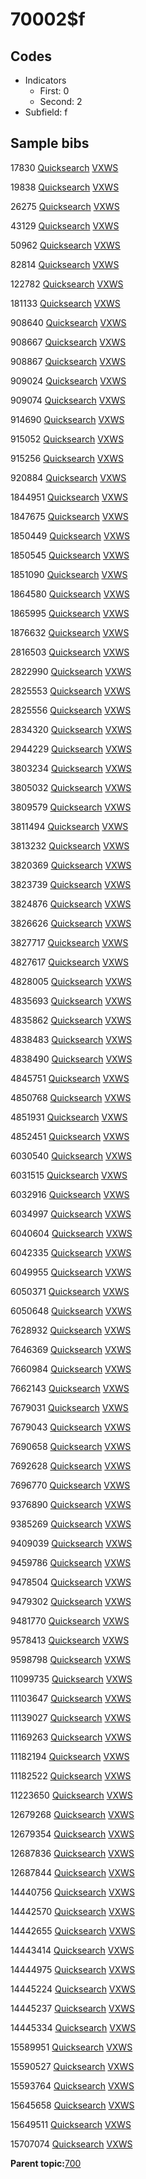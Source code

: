 # 70002$f

## Codes

-   Indicators
    -   First: 0
    -   Second: 2
-   Subfield: f

## Sample bibs

17830 [Quicksearch](https://search.library.yale.edu/catalog/17830) [VXWS](http://prodorbis.library.yale.edu:7014/vxws/GetHoldingsService?bibId=17830)

19838 [Quicksearch](https://search.library.yale.edu/catalog/19838) [VXWS](http://prodorbis.library.yale.edu:7014/vxws/GetHoldingsService?bibId=19838)

26275 [Quicksearch](https://search.library.yale.edu/catalog/26275) [VXWS](http://prodorbis.library.yale.edu:7014/vxws/GetHoldingsService?bibId=26275)

43129 [Quicksearch](https://search.library.yale.edu/catalog/43129) [VXWS](http://prodorbis.library.yale.edu:7014/vxws/GetHoldingsService?bibId=43129)

50962 [Quicksearch](https://search.library.yale.edu/catalog/50962) [VXWS](http://prodorbis.library.yale.edu:7014/vxws/GetHoldingsService?bibId=50962)

82814 [Quicksearch](https://search.library.yale.edu/catalog/82814) [VXWS](http://prodorbis.library.yale.edu:7014/vxws/GetHoldingsService?bibId=82814)

122782 [Quicksearch](https://search.library.yale.edu/catalog/122782) [VXWS](http://prodorbis.library.yale.edu:7014/vxws/GetHoldingsService?bibId=122782)

181133 [Quicksearch](https://search.library.yale.edu/catalog/181133) [VXWS](http://prodorbis.library.yale.edu:7014/vxws/GetHoldingsService?bibId=181133)

908640 [Quicksearch](https://search.library.yale.edu/catalog/908640) [VXWS](http://prodorbis.library.yale.edu:7014/vxws/GetHoldingsService?bibId=908640)

908667 [Quicksearch](https://search.library.yale.edu/catalog/908667) [VXWS](http://prodorbis.library.yale.edu:7014/vxws/GetHoldingsService?bibId=908667)

908867 [Quicksearch](https://search.library.yale.edu/catalog/908867) [VXWS](http://prodorbis.library.yale.edu:7014/vxws/GetHoldingsService?bibId=908867)

909024 [Quicksearch](https://search.library.yale.edu/catalog/909024) [VXWS](http://prodorbis.library.yale.edu:7014/vxws/GetHoldingsService?bibId=909024)

909074 [Quicksearch](https://search.library.yale.edu/catalog/909074) [VXWS](http://prodorbis.library.yale.edu:7014/vxws/GetHoldingsService?bibId=909074)

914690 [Quicksearch](https://search.library.yale.edu/catalog/914690) [VXWS](http://prodorbis.library.yale.edu:7014/vxws/GetHoldingsService?bibId=914690)

915052 [Quicksearch](https://search.library.yale.edu/catalog/915052) [VXWS](http://prodorbis.library.yale.edu:7014/vxws/GetHoldingsService?bibId=915052)

915256 [Quicksearch](https://search.library.yale.edu/catalog/915256) [VXWS](http://prodorbis.library.yale.edu:7014/vxws/GetHoldingsService?bibId=915256)

920884 [Quicksearch](https://search.library.yale.edu/catalog/920884) [VXWS](http://prodorbis.library.yale.edu:7014/vxws/GetHoldingsService?bibId=920884)

1844951 [Quicksearch](https://search.library.yale.edu/catalog/1844951) [VXWS](http://prodorbis.library.yale.edu:7014/vxws/GetHoldingsService?bibId=1844951)

1847675 [Quicksearch](https://search.library.yale.edu/catalog/1847675) [VXWS](http://prodorbis.library.yale.edu:7014/vxws/GetHoldingsService?bibId=1847675)

1850449 [Quicksearch](https://search.library.yale.edu/catalog/1850449) [VXWS](http://prodorbis.library.yale.edu:7014/vxws/GetHoldingsService?bibId=1850449)

1850545 [Quicksearch](https://search.library.yale.edu/catalog/1850545) [VXWS](http://prodorbis.library.yale.edu:7014/vxws/GetHoldingsService?bibId=1850545)

1851090 [Quicksearch](https://search.library.yale.edu/catalog/1851090) [VXWS](http://prodorbis.library.yale.edu:7014/vxws/GetHoldingsService?bibId=1851090)

1864580 [Quicksearch](https://search.library.yale.edu/catalog/1864580) [VXWS](http://prodorbis.library.yale.edu:7014/vxws/GetHoldingsService?bibId=1864580)

1865995 [Quicksearch](https://search.library.yale.edu/catalog/1865995) [VXWS](http://prodorbis.library.yale.edu:7014/vxws/GetHoldingsService?bibId=1865995)

1876632 [Quicksearch](https://search.library.yale.edu/catalog/1876632) [VXWS](http://prodorbis.library.yale.edu:7014/vxws/GetHoldingsService?bibId=1876632)

2816503 [Quicksearch](https://search.library.yale.edu/catalog/2816503) [VXWS](http://prodorbis.library.yale.edu:7014/vxws/GetHoldingsService?bibId=2816503)

2822990 [Quicksearch](https://search.library.yale.edu/catalog/2822990) [VXWS](http://prodorbis.library.yale.edu:7014/vxws/GetHoldingsService?bibId=2822990)

2825553 [Quicksearch](https://search.library.yale.edu/catalog/2825553) [VXWS](http://prodorbis.library.yale.edu:7014/vxws/GetHoldingsService?bibId=2825553)

2825556 [Quicksearch](https://search.library.yale.edu/catalog/2825556) [VXWS](http://prodorbis.library.yale.edu:7014/vxws/GetHoldingsService?bibId=2825556)

2834320 [Quicksearch](https://search.library.yale.edu/catalog/2834320) [VXWS](http://prodorbis.library.yale.edu:7014/vxws/GetHoldingsService?bibId=2834320)

2944229 [Quicksearch](https://search.library.yale.edu/catalog/2944229) [VXWS](http://prodorbis.library.yale.edu:7014/vxws/GetHoldingsService?bibId=2944229)

3803234 [Quicksearch](https://search.library.yale.edu/catalog/3803234) [VXWS](http://prodorbis.library.yale.edu:7014/vxws/GetHoldingsService?bibId=3803234)

3805032 [Quicksearch](https://search.library.yale.edu/catalog/3805032) [VXWS](http://prodorbis.library.yale.edu:7014/vxws/GetHoldingsService?bibId=3805032)

3809579 [Quicksearch](https://search.library.yale.edu/catalog/3809579) [VXWS](http://prodorbis.library.yale.edu:7014/vxws/GetHoldingsService?bibId=3809579)

3811494 [Quicksearch](https://search.library.yale.edu/catalog/3811494) [VXWS](http://prodorbis.library.yale.edu:7014/vxws/GetHoldingsService?bibId=3811494)

3813232 [Quicksearch](https://search.library.yale.edu/catalog/3813232) [VXWS](http://prodorbis.library.yale.edu:7014/vxws/GetHoldingsService?bibId=3813232)

3820369 [Quicksearch](https://search.library.yale.edu/catalog/3820369) [VXWS](http://prodorbis.library.yale.edu:7014/vxws/GetHoldingsService?bibId=3820369)

3823739 [Quicksearch](https://search.library.yale.edu/catalog/3823739) [VXWS](http://prodorbis.library.yale.edu:7014/vxws/GetHoldingsService?bibId=3823739)

3824876 [Quicksearch](https://search.library.yale.edu/catalog/3824876) [VXWS](http://prodorbis.library.yale.edu:7014/vxws/GetHoldingsService?bibId=3824876)

3826626 [Quicksearch](https://search.library.yale.edu/catalog/3826626) [VXWS](http://prodorbis.library.yale.edu:7014/vxws/GetHoldingsService?bibId=3826626)

3827717 [Quicksearch](https://search.library.yale.edu/catalog/3827717) [VXWS](http://prodorbis.library.yale.edu:7014/vxws/GetHoldingsService?bibId=3827717)

4827617 [Quicksearch](https://search.library.yale.edu/catalog/4827617) [VXWS](http://prodorbis.library.yale.edu:7014/vxws/GetHoldingsService?bibId=4827617)

4828005 [Quicksearch](https://search.library.yale.edu/catalog/4828005) [VXWS](http://prodorbis.library.yale.edu:7014/vxws/GetHoldingsService?bibId=4828005)

4835693 [Quicksearch](https://search.library.yale.edu/catalog/4835693) [VXWS](http://prodorbis.library.yale.edu:7014/vxws/GetHoldingsService?bibId=4835693)

4835862 [Quicksearch](https://search.library.yale.edu/catalog/4835862) [VXWS](http://prodorbis.library.yale.edu:7014/vxws/GetHoldingsService?bibId=4835862)

4838483 [Quicksearch](https://search.library.yale.edu/catalog/4838483) [VXWS](http://prodorbis.library.yale.edu:7014/vxws/GetHoldingsService?bibId=4838483)

4838490 [Quicksearch](https://search.library.yale.edu/catalog/4838490) [VXWS](http://prodorbis.library.yale.edu:7014/vxws/GetHoldingsService?bibId=4838490)

4845751 [Quicksearch](https://search.library.yale.edu/catalog/4845751) [VXWS](http://prodorbis.library.yale.edu:7014/vxws/GetHoldingsService?bibId=4845751)

4850768 [Quicksearch](https://search.library.yale.edu/catalog/4850768) [VXWS](http://prodorbis.library.yale.edu:7014/vxws/GetHoldingsService?bibId=4850768)

4851931 [Quicksearch](https://search.library.yale.edu/catalog/4851931) [VXWS](http://prodorbis.library.yale.edu:7014/vxws/GetHoldingsService?bibId=4851931)

4852451 [Quicksearch](https://search.library.yale.edu/catalog/4852451) [VXWS](http://prodorbis.library.yale.edu:7014/vxws/GetHoldingsService?bibId=4852451)

6030540 [Quicksearch](https://search.library.yale.edu/catalog/6030540) [VXWS](http://prodorbis.library.yale.edu:7014/vxws/GetHoldingsService?bibId=6030540)

6031515 [Quicksearch](https://search.library.yale.edu/catalog/6031515) [VXWS](http://prodorbis.library.yale.edu:7014/vxws/GetHoldingsService?bibId=6031515)

6032916 [Quicksearch](https://search.library.yale.edu/catalog/6032916) [VXWS](http://prodorbis.library.yale.edu:7014/vxws/GetHoldingsService?bibId=6032916)

6034997 [Quicksearch](https://search.library.yale.edu/catalog/6034997) [VXWS](http://prodorbis.library.yale.edu:7014/vxws/GetHoldingsService?bibId=6034997)

6040604 [Quicksearch](https://search.library.yale.edu/catalog/6040604) [VXWS](http://prodorbis.library.yale.edu:7014/vxws/GetHoldingsService?bibId=6040604)

6042335 [Quicksearch](https://search.library.yale.edu/catalog/6042335) [VXWS](http://prodorbis.library.yale.edu:7014/vxws/GetHoldingsService?bibId=6042335)

6049955 [Quicksearch](https://search.library.yale.edu/catalog/6049955) [VXWS](http://prodorbis.library.yale.edu:7014/vxws/GetHoldingsService?bibId=6049955)

6050371 [Quicksearch](https://search.library.yale.edu/catalog/6050371) [VXWS](http://prodorbis.library.yale.edu:7014/vxws/GetHoldingsService?bibId=6050371)

6050648 [Quicksearch](https://search.library.yale.edu/catalog/6050648) [VXWS](http://prodorbis.library.yale.edu:7014/vxws/GetHoldingsService?bibId=6050648)

7628932 [Quicksearch](https://search.library.yale.edu/catalog/7628932) [VXWS](http://prodorbis.library.yale.edu:7014/vxws/GetHoldingsService?bibId=7628932)

7646369 [Quicksearch](https://search.library.yale.edu/catalog/7646369) [VXWS](http://prodorbis.library.yale.edu:7014/vxws/GetHoldingsService?bibId=7646369)

7660984 [Quicksearch](https://search.library.yale.edu/catalog/7660984) [VXWS](http://prodorbis.library.yale.edu:7014/vxws/GetHoldingsService?bibId=7660984)

7662143 [Quicksearch](https://search.library.yale.edu/catalog/7662143) [VXWS](http://prodorbis.library.yale.edu:7014/vxws/GetHoldingsService?bibId=7662143)

7679031 [Quicksearch](https://search.library.yale.edu/catalog/7679031) [VXWS](http://prodorbis.library.yale.edu:7014/vxws/GetHoldingsService?bibId=7679031)

7679043 [Quicksearch](https://search.library.yale.edu/catalog/7679043) [VXWS](http://prodorbis.library.yale.edu:7014/vxws/GetHoldingsService?bibId=7679043)

7690658 [Quicksearch](https://search.library.yale.edu/catalog/7690658) [VXWS](http://prodorbis.library.yale.edu:7014/vxws/GetHoldingsService?bibId=7690658)

7692628 [Quicksearch](https://search.library.yale.edu/catalog/7692628) [VXWS](http://prodorbis.library.yale.edu:7014/vxws/GetHoldingsService?bibId=7692628)

7696770 [Quicksearch](https://search.library.yale.edu/catalog/7696770) [VXWS](http://prodorbis.library.yale.edu:7014/vxws/GetHoldingsService?bibId=7696770)

9376890 [Quicksearch](https://search.library.yale.edu/catalog/9376890) [VXWS](http://prodorbis.library.yale.edu:7014/vxws/GetHoldingsService?bibId=9376890)

9385269 [Quicksearch](https://search.library.yale.edu/catalog/9385269) [VXWS](http://prodorbis.library.yale.edu:7014/vxws/GetHoldingsService?bibId=9385269)

9409039 [Quicksearch](https://search.library.yale.edu/catalog/9409039) [VXWS](http://prodorbis.library.yale.edu:7014/vxws/GetHoldingsService?bibId=9409039)

9459786 [Quicksearch](https://search.library.yale.edu/catalog/9459786) [VXWS](http://prodorbis.library.yale.edu:7014/vxws/GetHoldingsService?bibId=9459786)

9478504 [Quicksearch](https://search.library.yale.edu/catalog/9478504) [VXWS](http://prodorbis.library.yale.edu:7014/vxws/GetHoldingsService?bibId=9478504)

9479302 [Quicksearch](https://search.library.yale.edu/catalog/9479302) [VXWS](http://prodorbis.library.yale.edu:7014/vxws/GetHoldingsService?bibId=9479302)

9481770 [Quicksearch](https://search.library.yale.edu/catalog/9481770) [VXWS](http://prodorbis.library.yale.edu:7014/vxws/GetHoldingsService?bibId=9481770)

9578413 [Quicksearch](https://search.library.yale.edu/catalog/9578413) [VXWS](http://prodorbis.library.yale.edu:7014/vxws/GetHoldingsService?bibId=9578413)

9598798 [Quicksearch](https://search.library.yale.edu/catalog/9598798) [VXWS](http://prodorbis.library.yale.edu:7014/vxws/GetHoldingsService?bibId=9598798)

11099735 [Quicksearch](https://search.library.yale.edu/catalog/11099735) [VXWS](http://prodorbis.library.yale.edu:7014/vxws/GetHoldingsService?bibId=11099735)

11103647 [Quicksearch](https://search.library.yale.edu/catalog/11103647) [VXWS](http://prodorbis.library.yale.edu:7014/vxws/GetHoldingsService?bibId=11103647)

11139027 [Quicksearch](https://search.library.yale.edu/catalog/11139027) [VXWS](http://prodorbis.library.yale.edu:7014/vxws/GetHoldingsService?bibId=11139027)

11169263 [Quicksearch](https://search.library.yale.edu/catalog/11169263) [VXWS](http://prodorbis.library.yale.edu:7014/vxws/GetHoldingsService?bibId=11169263)

11182194 [Quicksearch](https://search.library.yale.edu/catalog/11182194) [VXWS](http://prodorbis.library.yale.edu:7014/vxws/GetHoldingsService?bibId=11182194)

11182522 [Quicksearch](https://search.library.yale.edu/catalog/11182522) [VXWS](http://prodorbis.library.yale.edu:7014/vxws/GetHoldingsService?bibId=11182522)

11223650 [Quicksearch](https://search.library.yale.edu/catalog/11223650) [VXWS](http://prodorbis.library.yale.edu:7014/vxws/GetHoldingsService?bibId=11223650)

12679268 [Quicksearch](https://search.library.yale.edu/catalog/12679268) [VXWS](http://prodorbis.library.yale.edu:7014/vxws/GetHoldingsService?bibId=12679268)

12679354 [Quicksearch](https://search.library.yale.edu/catalog/12679354) [VXWS](http://prodorbis.library.yale.edu:7014/vxws/GetHoldingsService?bibId=12679354)

12687836 [Quicksearch](https://search.library.yale.edu/catalog/12687836) [VXWS](http://prodorbis.library.yale.edu:7014/vxws/GetHoldingsService?bibId=12687836)

12687844 [Quicksearch](https://search.library.yale.edu/catalog/12687844) [VXWS](http://prodorbis.library.yale.edu:7014/vxws/GetHoldingsService?bibId=12687844)

14440756 [Quicksearch](https://search.library.yale.edu/catalog/14440756) [VXWS](http://prodorbis.library.yale.edu:7014/vxws/GetHoldingsService?bibId=14440756)

14442570 [Quicksearch](https://search.library.yale.edu/catalog/14442570) [VXWS](http://prodorbis.library.yale.edu:7014/vxws/GetHoldingsService?bibId=14442570)

14442655 [Quicksearch](https://search.library.yale.edu/catalog/14442655) [VXWS](http://prodorbis.library.yale.edu:7014/vxws/GetHoldingsService?bibId=14442655)

14443414 [Quicksearch](https://search.library.yale.edu/catalog/14443414) [VXWS](http://prodorbis.library.yale.edu:7014/vxws/GetHoldingsService?bibId=14443414)

14444975 [Quicksearch](https://search.library.yale.edu/catalog/14444975) [VXWS](http://prodorbis.library.yale.edu:7014/vxws/GetHoldingsService?bibId=14444975)

14445224 [Quicksearch](https://search.library.yale.edu/catalog/14445224) [VXWS](http://prodorbis.library.yale.edu:7014/vxws/GetHoldingsService?bibId=14445224)

14445237 [Quicksearch](https://search.library.yale.edu/catalog/14445237) [VXWS](http://prodorbis.library.yale.edu:7014/vxws/GetHoldingsService?bibId=14445237)

14445334 [Quicksearch](https://search.library.yale.edu/catalog/14445334) [VXWS](http://prodorbis.library.yale.edu:7014/vxws/GetHoldingsService?bibId=14445334)

15589951 [Quicksearch](https://search.library.yale.edu/catalog/15589951) [VXWS](http://prodorbis.library.yale.edu:7014/vxws/GetHoldingsService?bibId=15589951)

15590527 [Quicksearch](https://search.library.yale.edu/catalog/15590527) [VXWS](http://prodorbis.library.yale.edu:7014/vxws/GetHoldingsService?bibId=15590527)

15593764 [Quicksearch](https://search.library.yale.edu/catalog/15593764) [VXWS](http://prodorbis.library.yale.edu:7014/vxws/GetHoldingsService?bibId=15593764)

15645658 [Quicksearch](https://search.library.yale.edu/catalog/15645658) [VXWS](http://prodorbis.library.yale.edu:7014/vxws/GetHoldingsService?bibId=15645658)

15649511 [Quicksearch](https://search.library.yale.edu/catalog/15649511) [VXWS](http://prodorbis.library.yale.edu:7014/vxws/GetHoldingsService?bibId=15649511)

15707074 [Quicksearch](https://search.library.yale.edu/catalog/15707074) [VXWS](http://prodorbis.library.yale.edu:7014/vxws/GetHoldingsService?bibId=15707074)

**Parent topic:**[700](../../tags/700/700.md)

